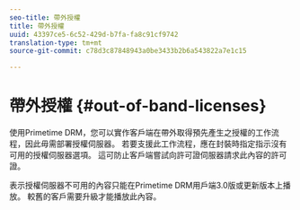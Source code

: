```yaml
---
seo-title: 帶外授權
title: 帶外授權
uuid: 43397ce5-6c52-429d-b7fa-fa8c91cf9742
translation-type: tm+mt
source-git-commit: c78d3c87848943a0be3433b2b6a543822a7e1c15

---
```



# 帶外授權 {#out-of-band-licenses}

使用Primetime DRM，您可以實作客戶端在帶外取得預先產生之授權的工作流程，因此毋需部署授權伺服器。 若要支援此工作流程，應在封裝時指定指示沒有可用的授權伺服器選項。 這可防止客戶端嘗試向許可證伺服器請求此內容的許可證。

表示授權伺服器不可用的內容只能在Primetime DRM用戶端3.0版或更新版本上播放。 較舊的客戶需要升級才能播放此內容。
